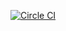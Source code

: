 [![Circle CI](https://circleci.com/gh/EastAgile/bookstore_DuongKieu.svg?style=shield&circle-token=cb7ff540179dcc843a3457a8847ec63c1fe3bb8c)](https://circleci.com/gh/EastAgile/bookstore_DuongKieu)
